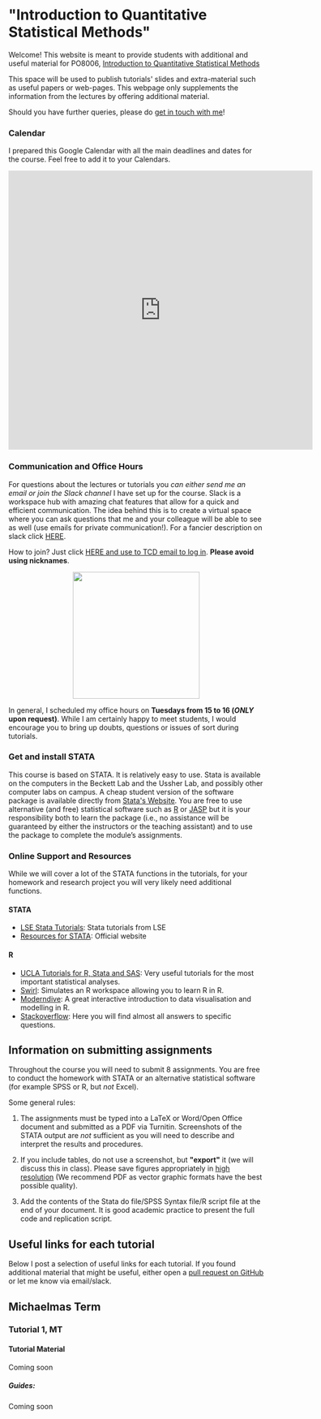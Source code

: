 # "Introduction to Quantitative Statistical Methods" 

Welcome! This website is meant to provide students with additional and useful material for PO8006, [Introduction to Quantitative Statistical Methods](https://www.tcd.ie/Political_Science/assets/PO8006%20-Syllabus%20(2019).pdf)

This space will be used to publish tutorials' slides and extra-material such as useful papers or web-pages. This webpage only supplements the information from the lectures by offering additional material.

Should you have further queries, please do [get in touch with me](http://andrsalvi.github.io/contact)!

### Calendar

I prepared this Google Calendar with all the main deadlines and dates for the course. Feel free to add it to your Calendars.

<iframe src="https://calendar.google.com/calendar/embed?src=e4i4m9g7dd0enh8ufq9tj95mgs%40group.calendar.google.com&ctz=Europe%2FDublin" style="border: 0" width="600" height="550" frameborder="0" scrolling="no"></iframe>

### Communication and Office Hours
For questions about the lectures or tutorials you *can either send me an email or join the Slack channel* I have set up for the course. Slack is a workspace hub with amazing chat features that allow for a quick and efficient communication. The idea behind this is to create a virtual space where you can ask questions that me and your colleague will be able to see as well (use emails for private communication!). For a fancier description on slack click [HERE](https://get.slack.help/hc/en-us/articles/115004071768-What-is-Slack-).

How to join? Just click [HERE and use to TCD email to log in](https://join.slack.com/t/quants-msc/shared_invite/enQtNTAzNjIwODQwMjA4LTA4MzIxMzA2MTcwNjczZjNhZDk4ZjJkZWI3YTIzY2JkMjVhZGE2NTM4NzVjMmViNzAwYmVkYmQ4YjViY2FkYjk).
**Please avoid using nicknames**.

<p align="center">
<img src="https://i.kinja-img.com/gawker-media/image/upload/s--bG3V_j-_--/c_scale,f_auto,fl_progressive,q_80,w_800/qvk2b1y0p19wo1qruc85.png" width="250"/>
</p>

In general, I scheduled my office hours on **Tuesdays from 15 to 16 (*ONLY* upon request)**. While I am certainly happy to meet students, I would encourage you to bring up doubts, questions or issues of sort during tutorials.

### Get and install STATA

This course is based on STATA. It is relatively easy to use. Stata is available on the computers in the Beckett Lab and the Ussher Lab, and possibly other computer labs on campus. A cheap student version of the software package is available directly from [Stata's Website](http://www.stata.com/order/new/edu/gradplans/student-pricing/). You are free to use alternative (and free) statistical software such as [R](https://www.r-project.org) or [JASP](https://jasp-stats.org) but it is your responsibility both to learn the package (i.e., no assistance will be guaranteed by either the instructors or the teaching assistant) and to use the package to complete the module’s assignments.

### Online Support and Resources

While we will cover a lot of the STATA functions in the tutorials, for your homework and research project you will very likely need additional functions.

#### STATA

- [LSE Stata Tutorials](http://www.lse.ac.uk/Methodology/Software-tutorials/Stata-tutorials): Stata tutorials from LSE
- [Resources for STATA](https://www.stata.com/links/resources-for-learning-stata/): Official website

#### R

- [UCLA Tutorials for R, Stata and SAS](https://stats.idre.ucla.edu/other/dae/): Very useful tutorials for the most important statistical analyses.
- [Swirl](http://swirlstats.com): Simulates an R workspace allowing you to learn R in R.
- [Moderndive](http://www.moderndive.com): A great interactive introduction to data visualisation and modelling in R.
- [Stackoverflow](https://stackoverflow.com/questions/tagged/r): Here you will find almost all answers to specific questions.

## Information on submitting assignments

Throughout the course you will need to submit 8 assignments. You are free to conduct the homework with STATA or an alternative statistical software (for example SPSS or R, but _not_ Excel).

Some general rules:
1. The assignments must be typed into a LaTeX or Word/Open Office document and submitted as a PDF via Turnitin. Screenshots of the STATA output are _not_ sufficient as you will need to describe and interpret the results and procedures.

2. If you include tables, do not use a screenshot, but **"export"** it (we will discuss this in class). Please save figures appropriately in [high resolution](https://thepoliticalmethodologist.com/2013/11/25/making-high-resolution-graphics-for-academic-publishing/) (We recommend PDF as vector graphic formats have the best possible quality).

3. Add the contents of the Stata do file/SPSS Syntax file/R script file at the end of your document. It is good academic practice to present the full code and replication script.


## Useful links for each tutorial

Below I post a selection of useful links for each tutorial. If you found additional material that might be useful, either open a [pull request on GitHub](https://help.github.com/articles/about-pull-requests/) or let me know via email/slack.

## Michaelmas Term

### Tutorial 1, MT

#### Tutorial Material
Coming soon

##### Guides:
Coming soon
